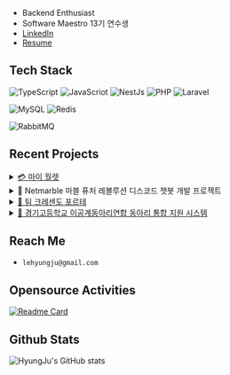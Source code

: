 - Backend Enthusiast
- Software Maestro 13기 연수생
- [LinkedIn](https://www.linkedin.com/in/%ED%98%95%EC%A3%BC-%EC%84%B1-3a72b6213/)
- [Resume](https://github.com/HyungJu/resume)

## Tech Stack
![TypeScript](https://img.shields.io/badge/TypeScript-007aac?style=for-the-badge&logo=typescript&logoColor=white) 
![JavaScriot](https://img.shields.io/badge/JavaScript-f0db4f?style=for-the-badge&logo=javascript&logoColor=323330) 
![NestJs](https://img.shields.io/badge/NestJs-e0234e?style=for-the-badge&logo=nestjs&logoColor=white) 
![PHP](https://img.shields.io/badge/PHP-47448a?style=for-the-badge&logo=php&logoColor=white) 
![Laravel](https://img.shields.io/badge/Laravel-fb503b?style=for-the-badge&logo=laravel&logoColor=white) 

![MySQL](https://img.shields.io/badge/MySQL-00758f?style=for-the-badge&logo=mysql&logoColor=white) 
![Redis](https://img.shields.io/badge/Redis-d82c20?style=for-the-badge&logo=redis&logoColor=white) 

![RabbitMQ](https://img.shields.io/badge/RabbitMQ-ff6600?style=for-the-badge&logo=rabbitmq&logoColor=white) 

## Recent Projects
<details>
  <summary>
    <a href="https://mywallets.xyz">💳 마이 월렛</a>
</summary>

  
Apple Wallet에 간편하게 멤버십 카드를 등록할 수 있도록 하는 웹 서비스, myWallets 프로젝트의 백엔드를 개발했습니다.
 
  
- 실제 운영 가능한 백엔드 애플리케이션을 개발
- Excel Export 기능 개발
- Apple Wallet 서버와의 연동 기능을 구현
- 이메일을 전송하고 Retention 측정을 담당하는 메일 서비스를 개발 

<img width="400px" src="https://user-images.githubusercontent.com/9509286/164890106-2ff2043e-c15e-4c10-ac9e-4a1f70fac320.png"/>
  
</details>

<details>
  <summary>
    🦖 Netmarble 마블 퓨처 레볼루션 디스코드 챗봇 개발 프로젝트
</summary>
  
  
RabbitMQ 메시징큐와 NestJS로 일일 5만명 이상의 사용자 요청을 빠짐 없이 처리하는 챗봇 개발 프로젝트에 참여했습니다.
  
- Python 기반 개발 환경이 지배적인 디스코드 봇 생태계에서 NestJS를 사용해 디스코드 챗봇을 개발
- RabbitMQ를 사용한 대용량 트래픽 처리를 위한 디스코드 봇 아키텍쳐 설계
- Facebook, Youtube를 비롯한 소셜 미디어 게시글 미러링 기능 개발
- 고객사에서 봇의 다양한 설정을 변경할 수 있도록 하는 Web Panel 백엔드 개발
- DB에 적재되어 있는 다양한 데이터를 XLSX 포맷으로 내보낼 수 있도록 하는 기능 개발
- Redis를 사용한 상태 관리 도입

  <img width="400px" src="https://user-images.githubusercontent.com/9509286/164890206-0b1cb6f9-5903-48f1-9f53-4cc226a58cd2.png"/>
  
</details>

<details>
  <summary>
    <a href="https://crsd.team">👾 팀 크레센도 포르테</a>
</summary>
  
  
50만명 이상의 사용자가 즐기고 있는 디스코드 챗봇을 만드는 팀 크레센도에서 결제 기능을 담당하는 FORTE 프로젝트에 참여했습니다.
  
- 2020.07 ~ 2021.05 팀 크레센도 FORTE 부서장으로 활동하며 Laravel 기반의 FORTE 프로젝트를 개발, 유지보수
- Unit Test를 통해 PG사와의 연동 로직을 테스트 하는 코드를 작성
- 보다 쉽고 빠르게 대량으로 보상을 지급하기 위한 쿠폰 서비스 개발에 참여

<img width="300px" src="https://user-images.githubusercontent.com/9509286/164890171-5fb61da8-82ed-474d-a61d-2be5954f7c6f.png"/>
  
  
</details>

<details>
  <summary>
    <a href="https://kyunggi.club">🚌 경기고등학교 이공계동아리연합 동아리 통합 지원 시스템 </a>
</summary>
  
  경기고등학교 이공계동아리연합 소속 동아리에 한 번에 지원할 수 있도록 하는 웹 앱입니다.
  - 풀스택으로 프로젝트에 참여
  - Laravel, Vue
  - 경기고등학교에서 3년간 신입 부원들을 모집하는 솔루션으로 사용중
<img width="1000px" src="https://user-images.githubusercontent.com/9509286/164890297-67cab073-f28b-4f46-a677-f43ef48b1301.png"/>
  
</details>


## Reach Me
- `lehyungju@gmail.com`

## Opensource Activities
[![Readme Card](https://github-readme-stats.vercel.app/api/pin/?username=hyungju&repo=readable-url&theme=radical)](https://github.com/hyungju/readable-url)

## Github Stats
![HyungJu's GitHub stats](https://github-readme-stats.vercel.app/api?username=hyungju&count_private=true&theme=radical)
